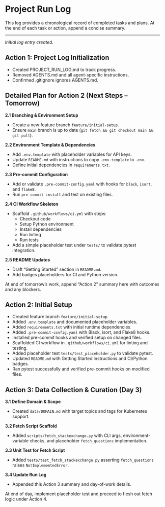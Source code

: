 # Project Run Log

This log provides a chronological record of completed tasks and plans. At the end of each task or action, append a concise summary.

---

*Initial log entry created.*

## Action 1: Project Log Initialization

- Created PROJECT_RUN_LOG.md to track progress.
- Removed AGENTS.md and all agent-specific instructions.
- Confirmed .gitignore ignores AGENTS.md.

## Detailed Plan for Action 2 (Next Steps – Tomorrow)

**2.1 Branching & Environment Setup**
- Create a new feature branch `feature/initial-setup`.
- Ensure `main` branch is up to date (`git fetch && git checkout main && git pull`).

**2.2 Environment Template & Dependencies**
- Add `.env.template` with placeholder variables for API keys.
- Update `README.md` with instructions to copy `.env.template` to `.env`.
- Define initial dependencies in `requirements.txt`.

**2.3 Pre-commit Configuration**
- Add or validate `.pre-commit-config.yaml` with hooks for `black`, `isort`, and `flake8`.
- Run `pre-commit install` and test on existing files.

**2.4 CI Workflow Skeleton**
- Scaffold `.github/workflows/ci.yml` with steps:
  - Checkout code
  - Setup Python environment
  - Install dependencies
  - Run linting
  - Run tests
- Add a simple placeholder test under `tests/` to validate pytest integration.

**2.5 README Updates**
- Draft “Getting Started” section in `README.md`.
- Add badges placeholders for CI and Python version.

At end of tomorrow’s work, append “Action 2” summary here with outcomes and any blockers.

## Action 2: Initial Setup

- Created feature branch `feature/initial-setup`.
- Added `.env.template` and documented placeholder variables.
- Added `requirements.txt` with initial runtime dependencies.
- Added `.pre-commit-config.yaml` with Black, isort, and Flake8 hooks.
- Installed pre-commit hooks and verified setup on changed files.
- Scaffolded CI workflow in `.github/workflows/ci.yml` for linting and testing.
- Added placeholder test `tests/test_placeholder.py` to validate pytest.
- Updated `README.md` with Getting Started instructions and CI/Python badges.
- Ran pytest successfully and verified pre-commit hooks on modified files.

## Action 3: Data Collection & Curation (Day 3)

**3.1 Define Domain & Scope**
- Created `data/DOMAIN.md` with target topics and tags for Kubernetes support.

**3.2 Fetch Script Scaffold**
- Added `scripts/fetch_stackexchange.py` with CLI args, environment-variable checks, and placeholder `fetch_questions` implementation.

**3.3 Unit Test for Fetch Script**
- Added `tests/test_fetch_stackexchange.py` asserting `fetch_questions` raises `NotImplementedError`.

**3.4 Update Run Log**
- Appended this Action 3 summary and day-of-work details.

At end of day, implement placeholder test and proceed to flesh out fetch logic under Action 4.
